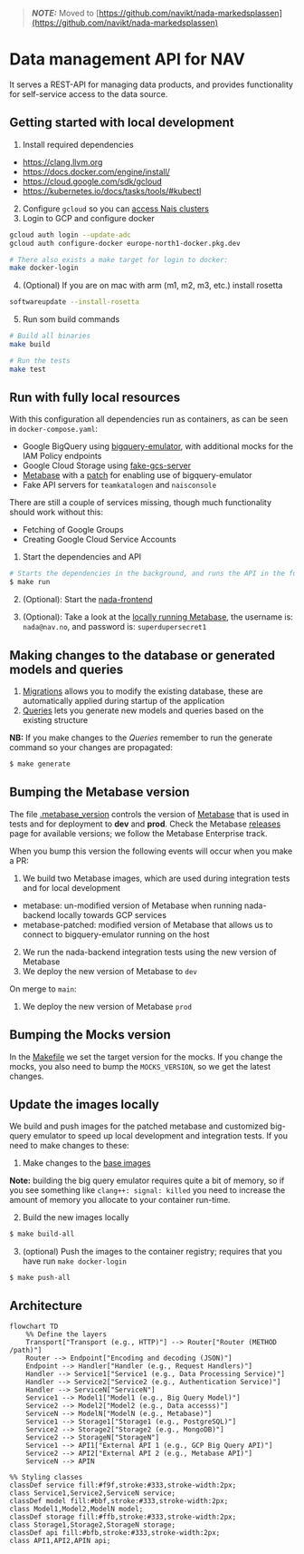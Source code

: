 > **_NOTE:_** Moved to [https://github.com/navikt/nada-markedsplassen](https://github.com/navikt/nada-markedsplassen)


# Data management API for NAV

It serves a REST-API for managing data products, and provides functionality for self-service access to the data source.

## Getting started with local development

1. Install required dependencies

- https://clang.llvm.org
- https://docs.docker.com/engine/install/
- https://cloud.google.com/sdk/gcloud
- https://kubernetes.io/docs/tasks/tools/#kubectl

2. Configure `gcloud` so you can [access Nais clusters](https://doc.nais.io/operate/how-to/command-line-access/#google-cloud-platform-gcp)  
3. Login to GCP and configure docker
```bash
gcloud auth login --update-adc
gcloud auth configure-docker europe-north1-docker.pkg.dev 

# There also exists a make target for login to docker:
make docker-login
```
4. (Optional) If you are on mac with arm (m1, m2, m3, etc.) install rosetta
```bash
softwareupdate --install-rosetta
```
5. Run som build commands

```bash
# Build all binaries
make build

# Run the tests
make test
```

## Run with fully local resources

With this configuration all dependencies run as containers, as can be seen in `docker-compose.yaml`:
- Google BigQuery using [bigquery-emulator](https://github.com/goccy/bigquery-emulator), with additional mocks for the 
  IAM Policy 
  endpoints
- Google Cloud Storage using [fake-gcs-server](https://github.com/fsouza/fake-gcs-server)
- [Metabase](https://github.com/metabase/metabase) with a [patch](resources/images/metabase/001-bigquery-cloud-sdk-no-auth.patch) for enabling use of bigquery-emulator
- Fake API servers for `teamkatalogen` and `naisconsole`

There are still a couple of services missing, though much functionality should work without this:
- Fetching of Google Groups
- Creating Google Cloud Service Accounts

1. Start the dependencies and API
```bash
# Starts the dependencies in the background, and runs the API in the foreground
$ make run
```
2. (Optional): Start the [nada-frontend](https://github.com/navikt/nada-frontend/?tab=readme-ov-file#development)

3. (Optional): Take a look at the [locally running Metabase](http://localhost:8083), the username is: `nada@nav.no`,
   and password is: `superdupersecret1`

## Making changes to the database or generated models and queries

1. [Migrations](pkg/database/migrations) allows you to modify the existing database, these are automatically applied during startup of the application
2. [Queries](pkg/database/queries) lets you generate new models and queries based on the existing structure

**NB:** If you make changes to the *Queries* remember to run the generate command so your changes are propagated:

```bash
$ make generate
```

## Bumping the Metabase version
The file [.metabase_version](.metabase_version) controls the version of [Metabase](https://metabase.com) that is 
used in tests and for deployment to **dev** and **prod**. Check the Metabase [releases](https://github.com/metabase/metabase/releases) page 
for available versions; we follow the Metabase Enterprise track.

When you bump this version the following events will occur when you make a PR:

1. We build two Metabase images, which are used during integration tests and for local development
- metabase: un-modified version of Metabase when running nada-backend locally towards GCP services
- metabase-patched: modified version of Metabase that allows us to connect to bigquery-emulator running on the host
2. We run the nada-backend integration tests using the new version of Metabase
3. We deploy the new version of Metabase to `dev`

On merge to `main`:

1. We deploy the new version of Metabase `prod`

## Bumping the Mocks version
In the [Makefile](Makefile) we set the target version for the mocks. If you change the mocks, you also need to bump 
the `MOCKS_VERSION`, so we get the latest changes.

## Update the images locally

We build and push images for the patched metabase and customized big-query emulator to speed up local development and integration tests. If you need to make changes to these: 

1. Make changes to the [base images](resources/images)

**Note:** building the big query emulator requires quite a bit of memory, so if you see something like `clang++:
signal: killed` you need to increase the amount of memory you allocate to your container run-time.

2. Build the new images locally
```bash
$ make build-all
```
3. (optional) Push the images to the container registry; requires that you have run `make docker-login`
```
$ make push-all
```

## Architecture

```mermaid
flowchart TD
    %% Define the layers
    Transport["Transport (e.g., HTTP)"] --> Router["Router (METHOD /path)"]
    Router --> Endpoint["Encoding and decoding (JSON)"]
    Endpoint --> Handler["Handler (e.g., Request Handlers)"]
    Handler --> Service1["Service1 (e.g., Data Processing Service)"]
    Handler --> Service2["Service2 (e.g., Authentication Service)"]
    Handler --> ServiceN["ServiceN"]
    Service1 --> Model1["Model1 (e.g., Big Query Model)"]
    Service2 --> Model2["Model2 (e.g., Data accesss)"]
    ServiceN --> ModelN["ModelN (e.g., Metabase)"]
    Service1 --> Storage1["Storage1 (e.g., PostgreSQL)"]
    Service2 --> Storage2["Storage2 (e.g., MongoDB)"]
    Service2 --> StorageN["StorageN"]
    Service1 --> API1["External API 1 (e.g., GCP Big Query API)"]
    Service2 --> API2["External API 2 (e.g., Metabase API)"]
    ServiceN --> APIN

%% Styling classes
classDef service fill:#f9f,stroke:#333,stroke-width:2px;
class Service1,Service2,ServiceN service;
classDef model fill:#bbf,stroke:#333,stroke-width:2px;
class Model1,Model2,ModelN model;
classDef storage fill:#ffb,stroke:#333,stroke-width:2px;
class Storage1,Storage2,StorageN storage;
classDef api fill:#bfb,stroke:#333,stroke-width:2px;
class API1,API2,APIN api;
```

